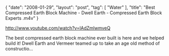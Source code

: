 {
   "date": "2008-01-29",
   "layout": "post",
   "tag": [
      "Water"
   ],
   "title": "Best Compressed Earth Block Machine - Dwell Earth - Compressed Earth Block Experts .m4v"
}

http://www.youtube.com/watch?v=lAdZmlwmveQ  

The best compressed earth block machine ever built is here and we helped build it! Dwell Earth and Vermeer teamed up to take an age old method of constructio...